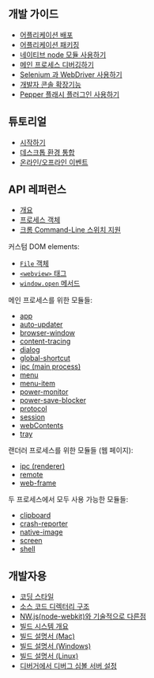 ﻿## 개발 가이드

* [어플리케이션 배포](tutorial/application-distribution.md)
* [어플리케이션 패키징](tutorial/application-packaging.md)
* [네이티브 node 모듈 사용하기](tutorial/using-native-node-modules.md)
* [메인 프로세스 디버깅하기](tutorial/debugging-main-process.md)
* [Selenium 과 WebDriver 사용하기](tutorial/using-selenium-and-webdriver.md)
* [개발자 콘솔 확장기능](tutorial/devtools-extension.md)
* [Pepper 플래시 플러그인 사용하기](tutorial/using-pepper-flash-plugin.md)

## 튜토리얼

* [시작하기](tutorial/quick-start.md)
* [데스크톱 환경 통합](tutorial/desktop-environment-integration.md)
* [온라인/오프라인 이벤트](tutorial/online-offline-events.md)

## API 레퍼런스

* [개요](api/synopsis.md)
* [프로세스 객체](api/process.md)
* [크롬 Command-Line 스위치 지원](api/chrome-command-line-switches.md)

커스텀 DOM elements:

* [`File` 객체](api/file-object.md)
* [`<webview>` 태그](api/web-view-tag.md)
* [`window.open` 메서드](api/window-open.md)

메인 프로세스를 위한 모듈들:

* [app](api/app.md)
* [auto-updater](api/auto-updater.md)
* [browser-window](api/browser-window.md)
* [content-tracing](api/content-tracing.md)
* [dialog](api/dialog.md)
* [global-shortcut](api/global-shortcut.md)
* [ipc (main process)](api/ipc-main-process.md)
* [menu](api/menu.md)
* [menu-item](api/menu-item.md)
* [power-monitor](api/power-monitor.md)
* [power-save-blocker](api/power-save-blocker.md)
* [protocol](api/protocol.md)
* [session](api/session.md)
* [webContents](api/web-contents.md)
* [tray](api/tray.md)

랜더러 프로세스를 위한 모듈들 (웹 페이지):

* [ipc (renderer)](api/ipc-renderer.md)
* [remote](api/remote.md)
* [web-frame](api/web-frame.md)

두 프로세스에서 모두 사용 가능한 모듈들:

* [clipboard](api/clipboard.md)
* [crash-reporter](api/crash-reporter.md)
* [native-image](api/native-image.md)
* [screen](api/screen.md)
* [shell](api/shell.md)

## 개발자용

* [코딩 스타일](development/coding-style.md)
* [소스 코드 디렉터리 구조](development/source-code-directory-structure.md)
* [NW.js(node-webkit)와 기술적으로 다른점](development/atom-shell-vs-node-webkit.md)
* [빌드 시스템 개요](development/build-system-overview.md)
* [빌드 설명서 (Mac)](development/build-instructions-mac.md)
* [빌드 설명서 (Windows)](development/build-instructions-windows.md)
* [빌드 설명서 (Linux)](development/build-instructions-linux.md)
* [디버거에서 디버그 심볼 서버 설정](development/setting-up-symbol-server.md)
